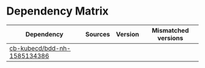# Dependency Matrix

Dependency | Sources | Version | Mismatched versions
---------- | ------- | ------- | -------------------
[cb-kubecd/bdd-nh-1585134386](https://github.com/cb-kubecd/bdd-nh-1585134386.git) |  | []() | 
